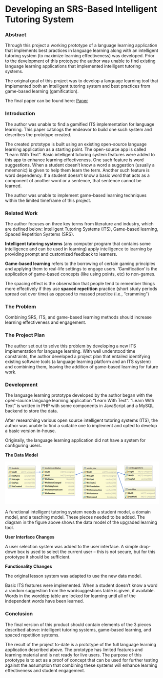 # Developing an SRS-Based Intelligent Tutoring System

### Abstract

Through this project a working prototype of a language learning application that implements best practices in language learning along with an intelligent tutoring system (to maximize learning effectiveness) was developed. Prior to the development of this prototype the author was unable to find existing language learning applications that implemented intelligent tutoring systems.

The original goal of this project was to develop a language learning tool that implemented both an intelligent tutoring system and best practices from game-based learning (gamification).

The final paper can be found here: [Paper](/Project%20Final%20Paper.pdf)

### Introduction

The author was unable to find a gamified ITS implementation for language learning. This paper catalogs the endeavor to build one such system and describes the prototype created. 

The created prototype is built using an existing open-source language learning application as a starting point. The open-source app is called “Learn With Text”. Basic intelligent tutoring system features were added to this app to enhance learning effectiveness. One such feature is word suggestions. When a student doesn’t know a word a suggestion (usually a mnemonic) is given to help them learn the term. Another such feature is word dependency. If a student doesn’t know a basic word that acts as a component of another word or a sentence, that sentence cannot be learned.

The author was unable to implement game-based learning techniques within the limited timeframe of this project.

### Related Work

The author focuses on three key terms from literature and industry, which are defined below: Intelligent Tutoring Systems (ITS), Game-based learning, Spaced Repetition Systems (SRS).

**Intelligent tutoring systems** (any computer program that contains some intelligence and can be used in learning) apply intelligence to learning by providing prompt and customized feedback to learners.

**Game-based learning** refers to the borrowing of certain gaming principles and applying them to real-life settings to engage users. ‘Gamification’ is the application of game-based concepts (like using points, etc) to non-games. 

The spacing effect is the observation that people tend to remember things more effectively if they use **spaced repetition** practice (short study periods spread out over time) as opposed to massed practice (i.e., “cramming”)

### The Problem

Combining SRS, ITS, and game-based learning methods should increase learning effectiveness and engagement.

### The Project Plan

The author set out to solve this problem by developing a new ITS implementation for language learning. With well understood time constraints, the author developed a project plan that entailed identifying existing software tools (a language learning platform and an ITS system) and combining them, leaving the addition of game-based learning for future work.

### Development

The language learning prototype developed by the author began with the open-source language learning application “Learn With Text”. “Learn With Text” is written in PHP with some components in JavaScript and a MySQL backend to store the data. 

After researching various open source intelligent tutoring systems (ITS), the author was unable to find a suitable one to implement and opted to develop a basic version in-house. 

Originally, the language learning application did not have a system for configuring users. 

**The Data Model**

![Data Model Diagram](./Data%20Model%20Diagram.png)

A functional intelligent tutoring system needs a student model, a domain model, and a teaching model. These pieces needed to be added. The diagram in the figure above shows the data model of the upgraded learning tool.

**User Interface Changes**

A user selection system was added to the user interface. A simple drop-down box is used to select the current user – this is not secure, but for this prototype it should be sufficient.

**Functionality Changes**

The original lesson system was adapted to use the new data model.

Basic ITS features were implemented. When a student doesn’t know a word a random suggestion from the wordsuggestions table is given, if available. Words in the worddep table are locked for learning until all of the independent words have been learned.

### Conclusion

The final version of this product should contain elements of the 3 pieces described above: intelligent tutoring systems, game-based learning, and spaced repetition systems. 

The result of the project to-date is a prototype of the full language learning application described above. The prototype has limited features and learning material and is not ready for live users. The purpose of this prototype is to act as a proof of concept that can be used for further testing against the assumption that combining these systems will enhance learning effectiveness and student engagement.